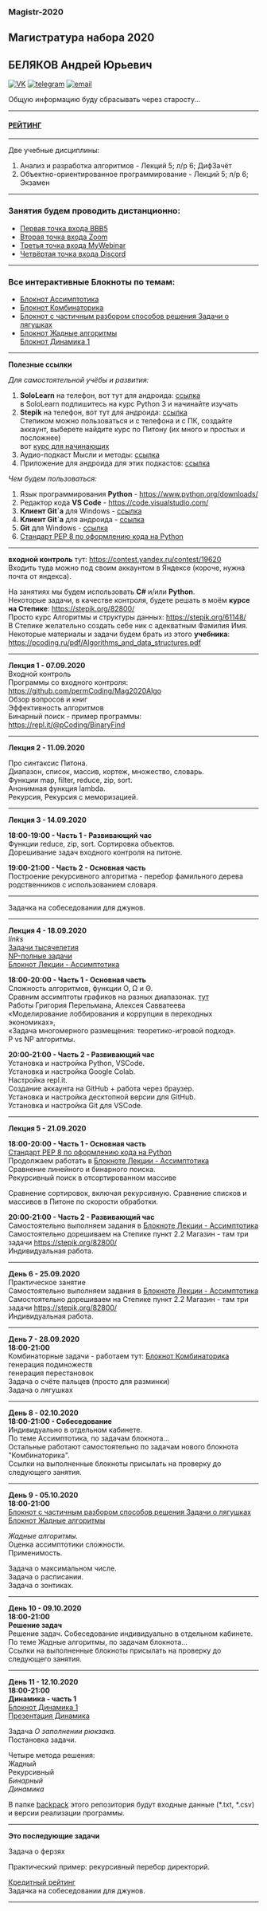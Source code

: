 ### Magistr-2020

## Магистратура набора 2020
## БЕЛЯКОВ Андрей Юрьевич

[![VK](https://pcoding.ru/ico/vk.png)](https://vk.com/permCube)
[![telegram](https://pcoding.ru/ico/telegram.png)](https://t.me/AndreyPerm)
[![email](https://pcoding.ru/ico/email.png)](mailto:tt@59.ru)
  
Общую информацию буду сбрасывать через старосту...

--- 

#### [РЕЙТИНГ](https://docs.google.com/spreadsheets/d/1vXXA6zoy8VF_uUY_ELcDKYW5hErjq1oqp9TsjHYc-KQ/edit?usp=sharing)  

---  

Две учебные дисциплины:
1) Анализ и разработка алгоритмов - Лекций 5; л/р 6; ДифЗачёт
2) Объектно-ориентированное программирование - Лекций 5; л/р 6; Экзамен

---

### Занятия будем проводить дистанционно:
* [Первая точка входа BBB5](https://bbb5.psaa.ru/b/and-kbv-awj)  
* [Вторая точка входа Zoom](https://us04web.zoom.us/j/6931731236?pwd=T1lNamFoMjJtMHlSbWVKZHF2d3Qwdz09)
* [Третья точка входа MyWebinar](https://go.mywebinar.com/npkg-qmfz-cgsl-cdtw)
* [Четвёртая точка входа Discord](https://discord.gg/8MnQJ3t)  

---  

### Все интерактивные Блокноты по темам:  
* [Блокнот Ассимптотика](https://colab.research.google.com/drive/1Cwn_ZQjUEmln24_cfNLlTJ9AF8bZ0OOX?usp=sharing)  
* [Блокнот Комбинаторика](https://colab.research.google.com/drive/1uSfAX_00sNxPLD0QdAhSHR22ecBuK1P8?usp=sharing)  
* [Блокнот с частичным разбором способов решения Задачи о лягушках](https://colab.research.google.com/drive/1BgF6Jo31vUz_FRiwiSCDyuRMWfY0QLRJ?usp=sharing)  
* [Блокнот Жадные алгоритмы](https://colab.research.google.com/drive/1wpH90ZhKLDDrhLjhqj1_L5gd6aqpYx-D?usp=sharing)  
[Блокнот Динамика 1](https://colab.research.google.com/drive/12u6ePvNFlITzqOVMxaag0Vh7Lp2xDDz2?usp=sharing)  

---  

**Полезные ссылки**  

*Для самостоятельной учёбы и развития:*  
1) **SoloLearn** на телефон, вот тут для андроида: [ссылка](https://play.google.com/store/apps/details?id=com.sololearn&hl=ru)  
в SoloLearn подпишитесь на курс Python 3 и начинайте изучать  
2) **Stepik** на телефон, вот тут для андроида: [ссылка](https://play.google.com/store/apps/details?id=org.stepic.droid&hl=ru)  
Степиком можно пользоваться и с телефона и с ПК, создайте аккаунт, выберете найдите курс по Питону (их много и простых и посложнее)  
вот [курс для начинающих](https://stepik.org/58852/)  
3) Аудио-подкаст Мысли и методы: [ссылка](https://soundcloud.com/mimpod)  
4) Приложение для андроида для этих подкастов: [ссылка](https://play.google.com/store/apps/details?id=com.soundcloud.android&hl=ru)  

*Чем будем пользоваться:*  
1) Язык программирования **Python** - https://www.python.org/downloads/  
2) Редактор кода **VS Code** - https://code.visualstudio.com/  
3) **Клиент Git`а** для Windows - [ссылка](https://central.github.com/deployments/desktop/desktop/latest/win32)  
4) **Клиент Git`а** для андроида - [ссылка](https://play.google.com/store/apps/details?id=com.thirtydegreesray.openhub&hl=en)  
5) **Git** для Windows - [ссылка](https://git-scm.com/)  
6) [Стандарт PEP 8 по оформлению кода на Python](https://pythonworld.ru/osnovy/pep-8-rukovodstvo-po-napisaniyu-koda-na-python.html)  
---

**входной контроль** тут: https://contest.yandex.ru/contest/19620  
Входить туда можно под своим аккаунтом в Яндексе (короче, нужна почта от яндекса).  

На занятиях мы будем использовать **C#** и/или **Python**.  
Некоторые задачи, в качестве контроля, будете решать в моём **курсе на Степике**: https://stepik.org/82800/  
Просто курс Алгоритмы и структуры данных: https://stepik.org/61148/  
В Степике желательно создать себе ник с адекватным Фамилия Имя.  
Некоторые материалы и задачи будем брать из этого **учебника**: https://pcoding.ru/pdf/Algorithms_and_data_structures.pdf  

---

**Лекция 1 - 07.09.2020**  
Входной контроль  
Программы со входного контроля: https://github.com/permCoding/Mag2020Algo  
Обзор вопросов и книг  
Эффективность алгоритмов  
Бинарный поиск - пример программы: https://repl.it/@pCoding/BinaryFind  

---  

**Лекция 2 - 11.09.2020**  

Про синтаксис Питона.  
Диапазон, список, массив, кортеж, множество, словарь.  
Функции map, filter, reduce, zip, sort.  
Анонимная функция lambda.  
Рекурсия, Рекурсия с меморизацией.  

---  

**Лекция 3 - 14.09.2020**  

**18:00-19:00 - Часть 1 - Развивающий час**  
Функции reduce, zip, sort. Сортировка объектов.  
Дорешивание задач входного контроля на питоне.  

**19:00-21:00 - Часть 2 - Основная часть**  
Построение рекурсивного алгоритма - перебор фамильного дерева родственников с использованием словаря.  

---

Задачка на собеседовании для джунов.  

---  

**Лекция 4 - 18.09.2020**  
*links*  
[Задачи тысячелетия](https://ru.wikipedia.org/wiki/%D0%97%D0%B0%D0%B4%D0%B0%D1%87%D0%B8_%D1%82%D1%8B%D1%81%D1%8F%D1%87%D0%B5%D0%BB%D0%B5%D1%82%D0%B8%D1%8F)  
[NP-полные задачи](https://alexeykalina.github.io/technologies/np-completeness.html)  
[Блокнот Лекции - Ассимптотика](https://colab.research.google.com/drive/1Cwn_ZQjUEmln24_cfNLlTJ9AF8bZ0OOX?usp=sharing)  

**18:00-20:00 - Часть 1 - Основная часть**  
Сложность алгоритмов, функции O, Ω и Θ.  
Сравним ассимптоты графиков на разных диапазонах.  [тут](http://www.yotx.ru/#!1/3_h/sH%40zsHB/tGDOF/bf9o/2B/6%40Dg4GDfiCH8r%403v7R/sk2jYjZ1TxuPpFuNx6/Jid39nfw9MoG3s7e4f7JNo2I2dszPG49bWJeNxC7G7v7O/t76zf7BPomE3ThGMx1ME4xGxs7u/s7%40zvrd/sE%40iYTdAB4zHHdAW4xF0sLu/sw8E)  
Работы Григория Перельмана, Алексея Савватеева  
«Моделирование лоббирования и коррупции в переходных экономиках»,  
«Задача многомерного размещения: теоретико-игровой подход».  
P vs NP алгоритмы.  

**20:00-21:00 - Часть 2 - Развивающий час**  
Установка и настройка Python, VSCode.  
Установка и настройка Google Colab.  
Настройка repl.it.  
Создание аккаунта на GitHub + работа через браузер.  
Установка и настройка десктопной версии для GitHub.  
Установка и настройка Git для VSCode.  

---  

**Лекция 5 - 21.09.2020**  

**18:00-20:00 - Часть 1 - Основная часть**  
[Стандарт PEP 8 по оформлению кода на Python](https://pythonworld.ru/osnovy/pep-8-rukovodstvo-po-napisaniyu-koda-na-python.html)  
Продолжаем работать в [Блокноте Лекции - Ассимптотика](https://colab.research.google.com/drive/1Cwn_ZQjUEmln24_cfNLlTJ9AF8bZ0OOX?usp=sharing)  
Сравнение линейного и бинарного поиска.  
Рекурсивный поиск в отсортированном массиве  

Сравнение сортировок, включая рекурсивную.
Сравнение списков и массивов в Питоне по скорости обработки.  

**20:00-21:00 - Часть 2 - Развивающий час**  
Самостоятельно выполняем задания в [Блокноте Лекции - Ассимптотика](https://colab.research.google.com/drive/1Cwn_ZQjUEmln24_cfNLlTJ9AF8bZ0OOX?usp=sharing)  
Самостоятельно дорешиваем на Степике пункт 2.2 Магазин - там три задачи https://stepik.org/82800/  
Индивидуальная работа.  

---  

**День 6 - 25.09.2020**  
Практическое занятие  
Самостоятельно выполняем задания в [Блокноте Лекции - Ассимптотика](https://colab.research.google.com/drive/1Cwn_ZQjUEmln24_cfNLlTJ9AF8bZ0OOX?usp=sharing)  
Самостоятельно дорешиваем на Степике пункт 2.2 Магазин - там три задачи https://stepik.org/82800/  
Индивидуальная работа.  

---  

**День 7 - 28.09.2020**  
**18:00-21:00**  
Комбинаторные задачи - работаем тут:  [Блокнот Комбинаторика](https://colab.research.google.com/drive/1uSfAX_00sNxPLD0QdAhSHR22ecBuK1P8?usp=sharing)  
генерация подмножеств  
генерация перестановок  
Задача о счёте пальцев (просто для разминки)  
Задача о лягушках

---  

**День 8 - 02.10.2020**  
**18:00-21:00 - Собеседование**  
Индивидуально в отдельном кабинете.  
По теме Ассимптотика, по задачам блокнота...  
Остальные работают самостоятельно по задачам нового блокнота "Комбинаторика".  
Ссылки на выполненные блокноты присылать на проверку до следующего занятия.  

---  

**День 9 - 05.10.2020**  
**18:00-21:00**  
[Блокнот с частичным разбором способов решения Задачи о лягушках](https://colab.research.google.com/drive/1BgF6Jo31vUz_FRiwiSCDyuRMWfY0QLRJ?usp=sharing)  
[Блокнот Жадные алгоритмы](https://colab.research.google.com/drive/1wpH90ZhKLDDrhLjhqj1_L5gd6aqpYx-D?usp=sharing)  

*Жадные алгоритмы.*  
Оценка ассимптотики сложности.  
Применимость.  

Задача о максимальном числе.  
Задача о расписании.  
Задача о зонтиках.  

---  

**День 10 - 09.10.2020**  
**18:00-21:00**  
**Решение задач**  
Решение задач. Собеседование индивидуально в отдельном кабинете.  
По теме Жадные алгоритмы, по задачам блокнота...  
Ссылки на выполненные блокноты присылать на проверку до следующего занятия.  

---  

**День 11 - 12.10.2020**  
**18:00-21:00**  
**Динамика - часть 1**  
[Блокнот Динамика 1](https://colab.research.google.com/drive/12u6ePvNFlITzqOVMxaag0Vh7Lp2xDDz2?usp=sharing)  
[Презентация Динамика](https://pcoding.ru/pdf/backpack.pdf)  

Задача *О заполнении рюкзака.*  
Постановка задачи. 

Четыре метода решения:  
Жадный  
Рекурсивный  
*Бинарный*  
*Динамика*  

В папке [backpack](https://github.com/permCoding/Magistr-2020/tree/master/backpack) этого репозитория будут входные данные (*.txt, *.csv) и версии реализации программы.  

---

**Это последующие задачи**  

Задача о ферзях  

Практический пример: рекурсивный перебор директорий.  

[Кредитный рейтинг](https://ru.wikipedia.org/wiki/%D0%9A%D1%80%D0%B5%D0%B4%D0%B8%D1%82%D0%BD%D1%8B%D0%B9_%D1%80%D0%B5%D0%B9%D1%82%D0%B8%D0%BD%D0%B3)  
Задачка на собеседовании для джунов.  

---  


